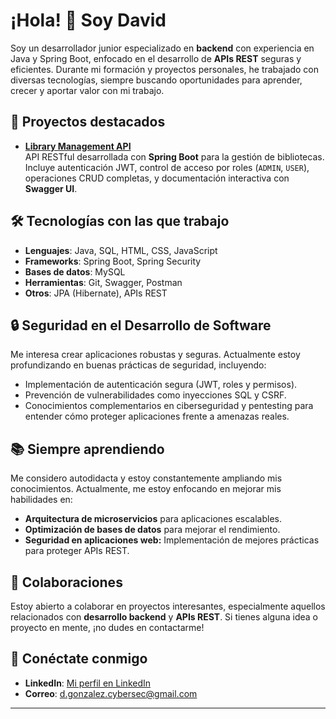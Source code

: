 # ¡Hola! 👋 Soy David

Soy un desarrollador junior especializado en **backend** con experiencia en Java y Spring Boot, enfocado en el desarrollo de **APIs REST** seguras y eficientes. Durante mi formación y proyectos personales, he trabajado con diversas tecnologías, siempre buscando oportunidades para aprender, crecer y aportar valor con mi trabajo.

## 🚀 Proyectos destacados

- [**Library Management API**](https://github.com/Quilhen/API-REST-Biblioteca)  
API RESTful desarrollada con **Spring Boot** para la gestión de bibliotecas. Incluye autenticación JWT, control de acceso por roles (`ADMIN`, `USER`), operaciones CRUD completas, y documentación interactiva con **Swagger UI**.  

## 🛠️ Tecnologías con las que trabajo

- **Lenguajes**: Java, SQL, HTML, CSS, JavaScript
- **Frameworks**: Spring Boot, Spring Security
- **Bases de datos**: MySQL
- **Herramientas**: Git, Swagger, Postman
- **Otros**: JPA (Hibernate), APIs REST

## 🔒 Seguridad en el Desarrollo de Software 

Me interesa crear aplicaciones robustas y seguras. Actualmente estoy profundizando en buenas prácticas de seguridad, incluyendo:
- Implementación de autenticación segura (JWT, roles y permisos).
- Prevención de vulnerabilidades como inyecciones SQL y CSRF.
- Conocimientos complementarios en ciberseguridad y pentesting para entender cómo proteger aplicaciones frente a amenazas reales.

## 📚 Siempre aprendiendo

Me considero autodidacta y estoy constantemente ampliando mis conocimientos. Actualmente, me estoy enfocando en mejorar mis habilidades en:

- **Arquitectura de microservicios** para aplicaciones escalables.
- **Optimización de bases de datos** para mejorar el rendimiento.
- **Seguridad en aplicaciones web:** Implementación de mejores prácticas para proteger APIs REST.

## 🤝 Colaboraciones

Estoy abierto a colaborar en proyectos interesantes, especialmente aquellos relacionados con **desarrollo backend** y **APIs REST**. Si tienes alguna idea o proyecto en mente, ¡no dudes en contactarme!

## 🔗 Conéctate conmigo

- **LinkedIn**: [Mi perfil en LinkedIn](https://www.linkedin.com/in/davidgont)
- **Correo**: [d.gonzalez.cybersec@gmail.com](mailto:d.gonzalez.cybersec@gmail.com)

---



